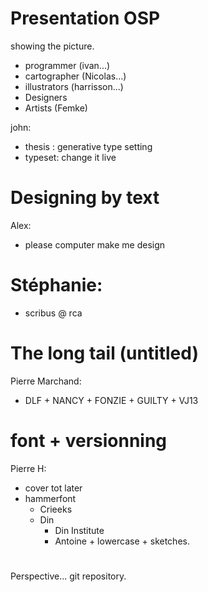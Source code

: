 Presentation OSP
================

showing the picture. 

- programmer (ivan...)
- cartographer (Nicolas...)
- illustrators (harrisson...)
- Designers
- Artists (Femke)

john:
- thesis : generative type setting
- typeset: change it live

# Designing by text
Alex:
- please computer make me design

# Stéphanie:
- scribus @ rca

# The long tail (untitled)
Pierre Marchand:
- DLF + NANCY + FONZIE + GUILTY + VJ13

# font + versionning
Pierre H:
- cover tot later
- hammerfont
  - Crieeks
  - Din
    - Din Institute
    - Antoine + lowercase + sketches.

#   
Perspective... git repository.


